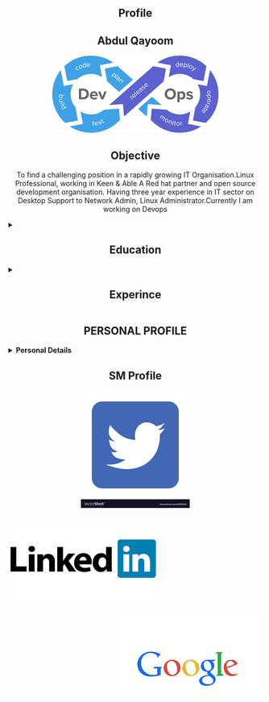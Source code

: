 <h2 align='center'> Profile  </h2>

<h2 align='center'> Abdul Qayoom  </h2>

<p align="center"> <img src="https://github.com/qayoom321/qayoom321/blob/main/index.png?raw=true"> </p>
 
<h2 align='center'> Objective </h2>
<p  align="center">
  To find a challenging position in a rapidly growing IT Organisation.Linux Professional, working in Keen & Able A Red hat partner and open source development organisation. Having three year experience in IT sector on Desktop Support to Network Admin, Linux Administrator.Currently I am working on Devops
  </p>
 <details>
 
<summary><h2 align="center">Education</h2></summary>
<br>

|***Degree*** | ***School/College*** | ***Year of Passing*** |
|:------:| :------:|:------:| 
 |**BA** | M.A.M College University of Jammu | 2011
|**10+2** | Govt Higer Secondry School G.N Jammu | 2006

</details>
<details>
<summary><h2 align="center">Experince</h2></summary>
<br>
 
 | ***Company***  |    ***Address***  |  ***Role***  |    ***From To***  |
| :------: | :-----: | :------: | :-----: |
1.Access | Maloofa Complex Kunjwani Jammu J&K | Desktop Support | Jan 2011 To March 2013
2.Two Dot Global | G-172 Sector 63 Noida | Tech-Support Desktop Support | March 2016 To march 2017
3.Keen & Able  | B-149 Sector 63 Noida | Linux Engineer 
 
   <br/>  
</details>

 
<h2 align="center"> PERSONAL PROFILE </h2> 
<details close="close"> 
<summary><b>Personal Details</b></summary>
<ul><br/>
<b>
 
  Father's Name: </b>
   
```sh
   Wazir Hussain
  ```
  <b>
 
Date Of Birth: </b>

 ```sh
 7th March 1982
  ```
  <b>
 
Marital Status: </b>

   ```sh
 married
  ```
 <b> 
 
Languages: </b>

   ```sh
 English,Urdu,Regional
  ```
  <b>
 
Correspondence Address:</b>

```sh
 House No.7, Morna (Near MITR) Noida Sector 35, UP-201301
  ```
  <b>
 
  Permanent Address: </b>
  
  ```sh
  Village Gurdhan Bala District/Tehsil Rajouri JK 185131
  ```
</ul>

</details>


<h2 align="center"> SM Profile </h2>

 
<p align ="center"> <a href="https://twitter.com/home?lang=en"><img src="https://raw.githubusercontent.com/qayoom321/qayoom321/main/tw.png"></a>
<p align ="left"> <a href="https://www.linkedin.com/in/abdul-qayoom-8173a2145/"><img src="https://raw.githubusercontent.com/qayoom321/qayoom321/main/lnd.png"></a>
 <p align ="right"> <a href="https://myaccount.google.com/?utm_source=account-marketing-page&utm_medium=go-to-account-button&pli=1"><img src="https://raw.githubusercontent.com/qayoom321/qayoom321/main/g.png"></a>
</p>

